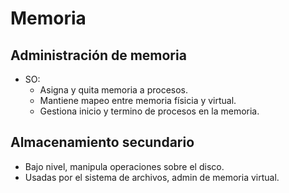 # Memoria
## Administración de memoria
- SO:
	- Asigna y quita memoria a procesos.
	- Mantiene mapeo entre memoria físicia y virtual.
	- Gestiona inicio y termino de procesos en la memoria.
	
## Almacenamiento secundario
- Bajo nivel, manipula operaciones sobre el disco.
- Usadas por el sistema de archivos, admin de memoria virtual.

